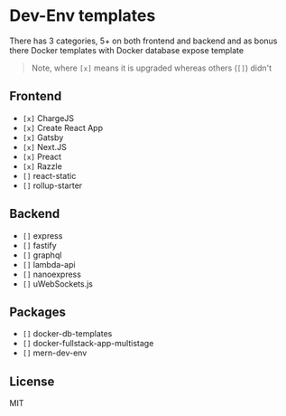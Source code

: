# Dev-Env templates

There has 3 categories, 5+ on both frontend and backend and as bonus there Docker templates with Docker database expose template

> Note, where `[x]` means it is upgraded whereas others (`[]`) didn't

## Frontend

- `[x]` ChargeJS
- `[x]` Create React App
- `[x]` Gatsby
- `[x]` Next.JS
- `[x]` Preact
- `[x]` Razzle
- `[]` react-static
- `[]` rollup-starter

## Backend

- `[]` express
- `[]` fastify
- `[]` graphql
- `[]` lambda-api
- `[]` nanoexpress
- `[]` uWebSockets.js

## Packages

- `[]` docker-db-templates
- `[]` docker-fullstack-app-multistage
- `[]` mern-dev-env

## License

MIT
